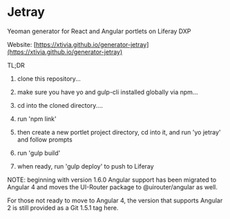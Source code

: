 # Jetray
Yeoman generator for React and Angular portlets on Liferay DXP

Website: [https://xtivia.github.io/generator-jetray](https://xtivia.github.io/generator-jetray)

TL;DR

1. clone this repository...

2. make sure you have yo and gulp-cli installed globally via npm...

3. cd into the cloned directory....

4. run 'npm link'

5. then create a new portlet project directory, cd into it, and run 'yo jetray' and follow prompts

6. run 'gulp build' 

7. when ready, run 'gulp deploy' to push to Liferay

NOTE: beginning with version 1.6.0 Angular support has been migrated to Angular 4 and moves the UI-Router package to @uirouter/angular as well.

For those not ready to move to Angular 4, the version that supports Angular 2 is still provided
as a Git 1.5.1 tag here.

